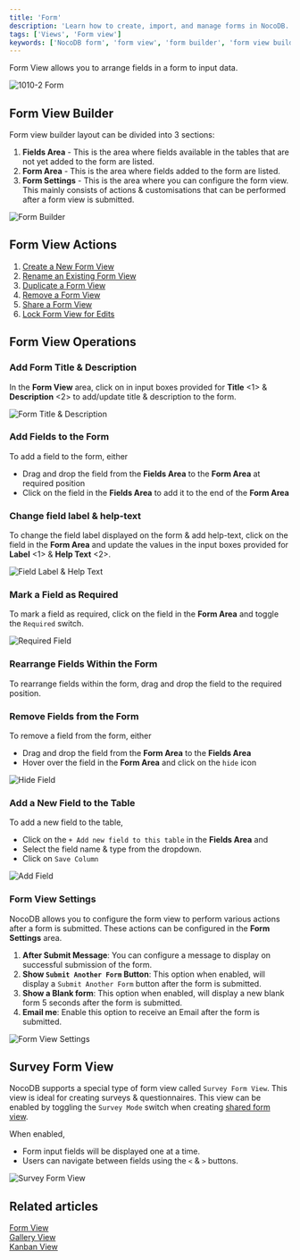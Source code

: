 ```yaml
---
title: 'Form'
description: 'Learn how to create, import, and manage forms in NocoDB.'
tags: ['Views', 'Form view']
keywords: ['NocoDB form', 'form view', 'form builder', 'form view builder', 'form view actions', 'form view operations']
---
```


Form View allows you to arrange fields in a form to input data.
  
![1010-2 Form](/img/v2/views/form-view.png)

## Form View Builder 
Form view builder layout can be divided into 3 sections:
1. **Fields Area** - This is the area where fields available in the tables that are not yet added to the form are listed. 
2. **Form Area** - This is the area where fields added to the form are listed.
3. **Form Settings** - This is the area where you can configure the form view. This mainly consists of actions & customisations that can be performed after a form view is submitted.

![Form Builder](/img/v2/views/form-view-layout.png)

## Form View Actions
1. [Create a New Form View](/views/create-view/#create-new-view)
2. [Rename an Existing Form View](/views/actions-on-view#rename-view)
3. [Duplicate a Form View](/views/actions-on-view#duplicate-view)
4. [Remove a Form View](/views/actions-on-view#delete-view)
5. [Share a Form View](/views/share-view)
6. [Lock Form View for Edits](/views/views-overview#view-permission-types)

## Form View Operations

### Add Form Title & Description
In the **Form View** area, click on in input boxes provided for **Title** <1> & **Description** <2> to add/update title & description to the form.
  
![Form Title & Description](/img/v2/views/form-view-title-description.png)

### Add Fields to the Form
To add a field to the form, either
- Drag and drop the field from the **Fields Area** to the **Form Area** at required position
- Click on the field in the **Fields Area** to add it to the end of the **Form Area**

### Change field label & help-text
To change the field label displayed on the form & add help-text, click on the field in the **Form Area** and update the values in the input boxes provided for **Label** <1> & **Help Text** <2>.
  
![Field Label & Help Text](/img/v2/views/form-view-field-label-help-text.png)

### Mark a Field as Required
To mark a field as required, click on the field in the **Form Area** and toggle the `Required` switch.

![Required Field](/img/v2/views/form-view-required-field.png)

### Rearrange Fields Within the Form
To rearrange fields within the form, drag and drop the field to the required position.

### Remove Fields from the Form
To remove a field from the form, either
- Drag and drop the field from the **Form Area** to the **Fields Area**
- Hover over the field in the **Form Area** and click on the `hide` icon
  
![Hide Field](/img/v2/views/form-view-remove-field.png)

### Add a New Field to the Table
To add a new field to the table, 
- Click on the `+ Add new field to this table` in the **Fields Area** and 
- Select the field name & type from the dropdown.
- Click on `Save Column`

![Add Field](/img/v2/views/form-view-add-field.png)

### Form View Settings
NocoDB allows you to configure the form view to perform various actions after a form is submitted. These actions can be configured in the **Form Settings** area.
1. **After Submit Message**: You can configure a message to display on successful submission of the form.
2. **Show `Submit Another Form` Button**: This option when enabled, will display a `Submit Another Form` button after the form is submitted.
3. **Show a Blank form**: This option when enabled, will display a new blank form 5 seconds after the form is submitted.
4. **Email me**: Enable this option to receive an Email after the form is submitted. 
  
![Form View Settings](/img/v2/views/form-view-settings.png)

## Survey Form View
NocoDB supports a special type of form view called `Survey Form View`. This view is ideal for creating surveys & questionnaires. This view can be enabled by toggling the `Survey Mode` switch when creating [shared form view](/views/share-view#share-form-view-options). 

When enabled, 
- Form input fields will be displayed one at a time. 
- Users can navigate between fields using the `<` & `>` buttons.

![Survey Form View](/img/v2/views/survey-form.png)

## Related articles
[Form View](/views/view-types/grid)  
[Gallery View](/views/view-types/gallery)  
[Kanban View](/views/view-types/kanban)  
